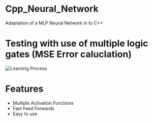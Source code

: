 # Cpp_Neural_Network
Adaptation of a MLP Neural Network in to C++

# Testing with use of multiple logic gates (MSE Error caluclation)
![Learning Process](https://user-images.githubusercontent.com/86137286/233796635-04058f62-379c-4a96-ad05-ab82f5e21a9b.png)

# Features
- Multiple Activation Functions
- Fast Feed Forwards
- Easy to use

